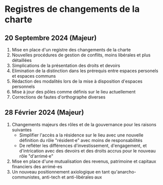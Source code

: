 # Registres de changements de la charte

## 20 Septembre 2024 (Majeur)

1. Mise en place d'un registre des changements de la charte
2. Nouvelles procédures de gestion de conflits, moins libérales et plus détaillées
3. Simplications de la présentation des droits et devoirs
4. Elimination de la distinction dans les prérequis entre espaces personels et espaces communs 
5. Rédaction des modalités lors de la mise à disposition d'espaces personnels
6. Mise à jour des pôles comme définis sur le lieu actuellement
8. Corrections de fautes d'orthographe diverses

## 28 Février 2024 (Majeur)

1. Changements majeurs des rôles et de la gouvernance pour les raisons suivantes
	- Simplifier l'accès a la résidence sur le lieu avec une nouvelle définition du rôle "résident·e" avec moins de responsabilités
	- De refléter les différences d'investissement, d'engagement, et d'intrication avec des devoirs et des droits accrus pour le nouveau rôle "d'arrimé·e"
2. Mise en place d'une mutualisation des revenus, patrimoine et capitaux financiers des arrimé-es 
3. Un nouveau positionnement axiologique en tant qu'anarcho-communistes, anti-tech et anti-libérales·aux
